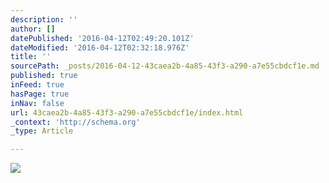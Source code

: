 ```yaml
---
description: ''
author: []
datePublished: '2016-04-12T02:49:20.101Z'
dateModified: '2016-04-12T02:32:18.976Z'
title: ''
sourcePath: _posts/2016-04-12-43caea2b-4a85-43f3-a290-a7e55cbdcf1e.md
published: true
inFeed: true
hasPage: true
inNav: false
url: 43caea2b-4a85-43f3-a290-a7e55cbdcf1e/index.html
_context: 'http://schema.org'
_type: Article

---
```

![](https://the-grid-user-content.s3-us-west-2.amazonaws.com/62709519-e5e4-4e37-8ad5-73facc3b144a.png)
